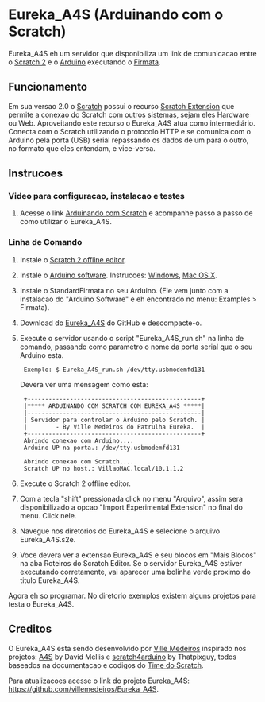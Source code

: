 # Eureka_A4S (Arduinando com o Scratch)

Eureka_A4S eh um servidor que disponibiliza um link de comunicacao entre o [Scratch 2](http://scratch.mit.edu) e o [Arduino](http://www.arduino.cc) executando o [Firmata](http://firmata.org/).

## Funcionamento
Em sua versao 2.0 o [Scratch](http://scratch.mit.edu) possui o recurso [Scratch Extension](http://wiki.scratch.mit.edu/wiki/Scratch_Extension) que permite a conexao do Scratch com outros sistemas, sejam eles Hardware ou Web.
Aproveitando este recurso o Eureka_A4S atua como intermediário. Conecta com o Scratch utilizando o protocolo HTTP e se comunica com o Arduino pela porta (USB) serial repassando os dados de um para o outro, no formato que eles entendam, e vice-versa.

## Instrucoes

### Video para configuracao, instalacao e testes
1. Acesse o link [Arduinando com Scratch](http://www.patrulhaeureka.org/#!arduinando-com-scratch/c185f) e acompanhe passo a passo de como utilizar o Eureka_A4S.

### Linha de Comando

1. Instale o [Scratch 2 offline editor](http://scratch.mit.edu/scratch2download/).
2. Instale o [Arduino software](http://arduino.cc/en/Main/Software). Instrucoes: [Windows](http://arduino.cc/en/Guide/Windows), [Mac OS X](http://arduino.cc/en/Guide/MacOSX).
3. Instale o StandardFirmata no seu Arduino. (Ele vem junto com a instalacao do "Arduino Software" e eh encontrado no menu: Examples > Firmata).
4. Download do [Eureka_A4S](https://github.com/villemedeiros/Eureka_A4S/archive/master.zip) do GitHub e descompacte-o.
5. Execute o servidor usando o script "Eureka_A4S_run.sh" na linha de comando, passando como parametro o nome da porta serial que o seu Arduino esta.

		Exemplo: $ Eureka_A4S_run.sh /dev/tty.usbmodemfd131
		
   Devera ver uma mensagem como esta:
   
		+-------------------------------------------------+
		|***** ARDUINANDO COM SCRATCH COM EUREKA_A4S *****|
		|-------------------------------------------------|
		| Servidor para controlar o Arduino pelo Scratch. |
		|        - By Ville Medeiros do Patrulha Eureka.  |
		+-------------------------------------------------+
		Abrindo conexao com Arduino....
		Arduino UP na porta.: /dev/tty.usbmodemfd131
		
		Abrindo conexao com Scratch....
		Scratch UP no host.: VillaoMAC.local/10.1.1.2
	
6. Execute o Scratch 2 offline editor.
7. Com a tecla "shift" pressionada click no menu "Arquivo", assim sera disponibilizado a opcao "Import Experimental Extension" no final do menu. Click nele.
8. Navegue nos diretorios do Eureka_A4S e selecione o arquivo Eureka_A4S.s2e.
9. Voce devera ver a extensao Eureka_A4S e seu blocos em "Mais Blocos" na aba Roteiros do Scratch Editor.
   Se o servidor Eureka_A4S estiver executando corretamente, vai aparecer uma bolinha verde proximo do titulo Eureka_A4S. 

Agora eh so programar.
No diretorio exemplos existem alguns projetos para testa o Eureka_A4S.   

## Creditos
O Eureka_A4S esta sendo desenvolvido por [Ville Medeiros](mailto:ville.medeiros@gmail.com) inspirado nos projetos: [A4S](https://github.com/damellis/A4S/) by David Mellis e [scratch4arduino](https://github.com/thatpixguy/scratch4arduino) by Thatpixguy, todos baseados na documentacao e codigos do [Time do Scratch](http://wiki.scratch.mit.edu/wiki/Scratch_Extension_Protocol_(2.0)).

Para atualizacoes acesse o link do projeto Eureka_A4S: <https://github.com/villemedeiros/Eureka_A4S>.
   
